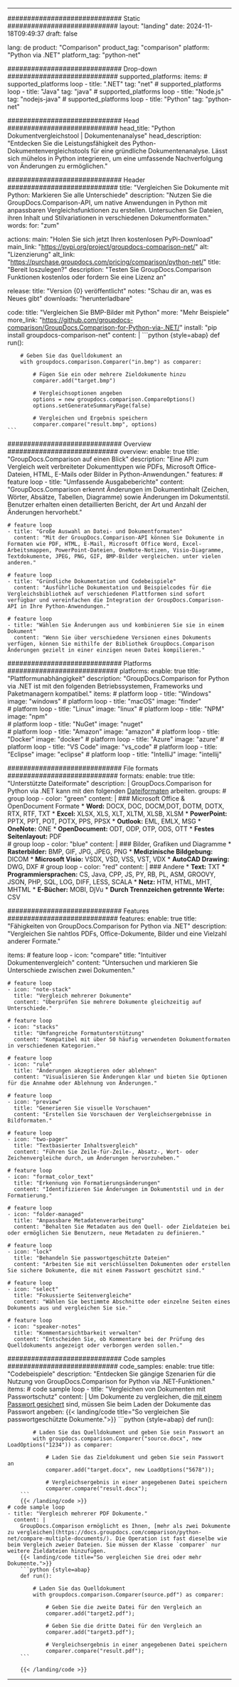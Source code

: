 
---
############################# Static ############################
layout: "landing"
date: 2024-11-18T09:49:37
draft: false

lang: de
product: "Comparison"
product_tag: "comparison"
platform: "Python via .NET"
platform_tag: "python-net"

############################# Drop-down ############################
supported_platforms:
  items:
    # supported_platforms loop
    - title: ".NET"
      tag: "net"
    # supported_platforms loop
    - title: "Java"
      tag: "java"
    # supported_platforms loop
    - title: "Node.js"
      tag: "nodejs-java"
    # supported_platforms loop
    - title: "Python"
      tag: "python-net"

############################# Head ############################
head_title: "Python Dokumentvergleichstool | Dokumentenanalyse"
head_description: "Entdecken Sie die Leistungsfähigkeit des Python-Dokumentenvergleichstools für eine gründliche Dokumentenanalyse. Lässt sich mühelos in Python integrieren, um eine umfassende Nachverfolgung von Änderungen zu ermöglichen."

############################# Header ############################
title: "Vergleichen Sie Dokumente mit Python: Markieren Sie alle Unterschiede"
description: "Nutzen Sie die GroupDocs.Comparison-API, um native Anwendungen in Python mit anpassbaren Vergleichsfunktionen zu erstellen. Untersuchen Sie Dateien, ihren Inhalt und Stilvariationen in verschiedenen Dokumentformaten."
words:
  for: "zum"

actions:
  main: "Holen Sie sich jetzt Ihren kostenlosen PyPi-Download"
  main_link: "https://pypi.org/project/groupdocs-comparison-net/"
  alt: "Lizenzierung"
  alt_link: "https://purchase.groupdocs.com/pricing/comparison/python-net/"
  title: "Bereit loszulegen?"
  description: "Testen Sie GroupDocs.Comparison Funktionen kostenlos oder fordern Sie eine Lizenz an"

release:
  title: "Version {0} veröffentlicht"
  notes: "Schau dir an, was es Neues gibt"
  downloads: "herunterladbare"

code:
  title: "Vergleichen Sie BMP-Bilder mit Python"
  more: "Mehr Beispiele"
  more_link: "https://github.com/groupdocs-comparison/GroupDocs.Comparison-for-Python-via-.NET/"
  install: "pip install groupdocs-comparison-net"
  content: |
    ```python {style=abap}
    def run():

        # Geben Sie das Quelldokument an
        with groupdocs.comparison.Comparer("in.bmp") as comparer:

            # Fügen Sie ein oder mehrere Zieldokumente hinzu
            comparer.add("target.bmp")

            # Vergleichsoptionen angeben
            options = new groupdocs.comparison.CompareOptions()
            options.setGenerateSummaryPage(false)

            # Vergleichen und Ergebnis speichern
            comparer.compare("result.bmp", options)
    ```

############################# Overview ############################
overview:
  enable: true
  title: "GroupDocs.Comparison auf einen Blick"
  description: "Eine API zum Vergleich weit verbreiteter Dokumenttypen wie PDFs, Microsoft Office-Dateien, HTML, E-Mails oder Bilder in Python-Anwendungen."
  features:
    # feature loop
    - title: "Umfassende Ausgabeberichte"
      content: "GroupDocs.Comparison erkennt Änderungen im Dokumentinhalt (Zeichen, Wörter, Absätze, Tabellen, Diagramme) sowie Änderungen im Dokumentstil. Benutzer erhalten einen detaillierten Bericht, der Art und Anzahl der Änderungen hervorhebt."

    # feature loop
    - title: "Große Auswahl an Datei- und Dokumentformaten"
      content: "Mit der GroupDocs.Comparison-API können Sie Dokumente in Formaten wie PDF, HTML, E-Mail, Microsoft Office Word, Excel-Arbeitsmappen, PowerPoint-Dateien, OneNote-Notizen, Visio-Diagramme, Textdokumente, JPEG, PNG, GIF, BMP-Bilder vergleichen. unter vielen anderen."

    # feature loop
    - title: "Gründliche Dokumentation und Codebeispiele"
      content: "Ausführliche Dokumentation und Beispielcodes für die Vergleichsbibliothek auf verschiedenen Plattformen sind sofort verfügbar und vereinfachen die Integration der GroupDocs.Comparison-API in Ihre Python-Anwendungen."

    # feature loop
    - title: "Wählen Sie Änderungen aus und kombinieren Sie sie in einem Dokument"
      content: "Wenn Sie über verschiedene Versionen eines Dokuments verfügen, können Sie mithilfe der Bibliothek GroupDocs.Comparison Änderungen gezielt in einer einzigen neuen Datei kompilieren."

############################# Platforms ############################
platforms:
  enable: true
  title: "Plattformunabhängigkeit"
  description: "GroupDocs.Comparison for Python via .NET ist mit den folgenden Betriebssystemen, Frameworks und Paketmanagern kompatibel."
  items:
    # platform loop
    - title: "Windows"
      image: "windows"
    # platform loop
    - title: "macOS"
      image: "finder"      
    # platform loop
    - title: "Linux"
      image: "linux"
    # platform loop
    - title: "NPM"
      image: "npm"  
    # platform loop
    - title: "NuGet"
      image: "nuget"      
    # platform loop
    - title: "Amazon"
      image: "amazon"
    # platform loop
    - title: "Docker"
      image: "docker"
    # platform loop
    - title: "Azure"
      image: "azure"
    # platform loop
    - title: "VS Code"
      image: "vs_code"
    # platform loop
    - title: "Eclipse"
      image: "eclipse"
    # platform loop
    - title: "IntelliJ"
      image: "intellij"

############################# File formats ############################
formats:
  enable: true
  title: "Unterstützte Dateiformate"
  description: |
    GroupDocs.Comparison for Python via .NET kann mit den folgenden [Dateiformaten](https://docs.groupdocs.com/comparison/net/supported-document-formats/) arbeiten.
  groups:
    # group loop
    - color: "green"
      content: |
        ### Microsoft Office & OpenDocument Formate
        * **Word:** DOCX, DOC, DOCM,DOT, DOTM, DOTX, RTX, RTF, TXT
        * **Excel:** XLSX, XLS, XLT, XLTM, XLSB, XLSM
        * **PowerPoint:** PPTX, PPT, POT, POTX, PPS, PPSX
        * **Outlook:** EML, EMLX, MSG
        * **OneNote:** ONE
        * **OpenDocument:** ODT, ODP, OTP, ODS, OTT
        * **Festes Seitenlayout:** PDF        
    # group loop
    - color: "blue"
      content: |
        ### Bilder, Grafiken und Diagramme
        * **Rasterbilder:** BMP, GIF, JPG, JPEG, PNG
        * **Medizinische Bildgebung:** DICOM
        * **Microsoft Visio:** VSDX, VSD, VSS, VST, VDX
        * **AutoCAD Drawing:** DWG, DXF
      # group loop
    - color: "red"
      content: |
        ### Andere
        * **Text:** TXT
        * **Programmiersprachen:** CS, Java, CPP, JS, PY, RB, PL, ASM, GROOVY, JSON, PHP, SQL, LOG, DIFF, LESS, SCALA
        * **Netz:** HTM, HTML, MHT, MHTML
        * **E-Bücher:** MOBI, DjVu
        * **Durch Trennzeichen getrennte Werte:** CSV

############################# Features ############################
features:
  enable: true
  title: "Fähigkeiten von GroupDocs.Comparison for Python via .NET"
  description: "Vergleichen Sie nahtlos PDFs, Office-Dokumente, Bilder und eine Vielzahl anderer Formate."

  items:
    # feature loop
    - icon: "compare"
      title: "Intuitiver Dokumentenvergleich"
      content: "Untersuchen und markieren Sie Unterschiede zwischen zwei Dokumenten."

    # feature loop
    - icon: "note-stack"
      title: "Vergleich mehrerer Dokumente"
      content: "Überprüfen Sie mehrere Dokumente gleichzeitig auf Unterschiede."

    # feature loop
    - icon: "stacks"
      title: "Umfangreiche Formatunterstützung"
      content: "Kompatibel mit über 50 häufig verwendeten Dokumentformaten in verschiedenen Kategorien."

    # feature loop
    - icon: "rule"
      title: "Änderungen akzeptieren oder ablehnen"
      content: "Visualisieren Sie Änderungen klar und bieten Sie Optionen für die Annahme oder Ablehnung von Änderungen."

    # feature loop
    - icon: "preview"
      title: "Generieren Sie visuelle Vorschauen"
      content: "Erstellen Sie Vorschauen der Vergleichsergebnisse in Bildformaten."

    # feature loop
    - icon: "two-pager"
      title: "Textbasierter Inhaltsvergleich"
      content: "Führen Sie Zeile-für-Zeile-, Absatz-, Wort- oder Zeichenvergleiche durch, um Änderungen hervorzuheben."

    # feature loop
    - icon: "format_color_text"
      title: "Erkennung von Formatierungsänderungen"
      content: "Identifizieren Sie Änderungen im Dokumentstil und in der Formatierung."

    # feature loop
    - icon: "folder-managed"
      title: "Anpassbare Metadatenverarbeitung"
      content: "Behalten Sie Metadaten aus den Quell- oder Zieldateien bei oder ermöglichen Sie Benutzern, neue Metadaten zu definieren."

    # feature loop
    - icon: "lock"
      title: "Behandeln Sie passwortgeschützte Dateien"
      content: "Arbeiten Sie mit verschlüsselten Dokumenten oder erstellen Sie sichere Dokumente, die mit einem Passwort geschützt sind."

    # feature loop
    - icon: "select"
      title: "Fokussierte Seitenvergleiche"
      content: "Wählen Sie bestimmte Abschnitte oder einzelne Seiten eines Dokuments aus und vergleichen Sie sie."

    # feature loop
    - icon: "speaker-notes"
      title: "Kommentarsichtbarkeit verwalten"
      content: "Entscheiden Sie, ob Kommentare bei der Prüfung des Quelldokuments angezeigt oder verborgen werden sollen."

############################# Code samples ############################
code_samples:
  enable: true
  title: "Codebeispiele"
  description: "Entdecken Sie gängige Szenarien für die Nutzung von GroupDocs.Comparison for Python via .NET-Funktionen."
  items:
    # code sample loop
    - title: "Vergleichen von Dokumenten mit Passwortschutz"
      content: |
        Um Dokumente zu vergleichen, die [mit einem Passwort gesichert](https://docs.groupdocs.com/comparison/python-net/load-password-protected-documents/) sind, müssen Sie beim Laden der Dokumente das Passwort angeben:
        {{< landing/code title="So vergleichen Sie passwortgeschützte Dokumente.">}}
        ```python {style=abap}
        def run():

            # Laden Sie das Quelldokument und geben Sie sein Passwort an
            with groupdocs.comparison.Comparer("source.docx", new LoadOptions("1234")) as comparer:

                # Laden Sie das Zieldokument und geben Sie sein Passwort an
                comparer.add("target.docx", new LoadOptions("5678"));

                # Vergleichsergebnis in einer angegebenen Datei speichern
                comparer.compare("result.docx");
        ```
        {{< /landing/code >}}
    # code sample loop
    - title: "Vergleich mehrerer PDF Dokumente."
      content: |
        GroupDocs.Comparison ermöglicht es Ihnen, [mehr als zwei Dokumente zu vergleichen](https://docs.groupdocs.com/comparison/python-net/compare-multiple-documents/). Die Operation ist fast dieselbe wie beim Vergleich zweier Dateien. Sie müssen der Klasse `comparer` nur weitere Zieldateien hinzufügen.
        {{< landing/code title="So vergleichen Sie drei oder mehr Dokumente.">}}
        ```python {style=abap}
        def run():

            # Laden Sie das Quelldokument
            with groupdocs.comparison.Comparer(source.pdf") as comparer:

                # Geben Sie die zweite Datei für den Vergleich an
                comparer.add("target2.pdf");

                # Geben Sie die dritte Datei für den Vergleich an
                comparer.add("target3.pdf");

                # Vergleichsergebnis in einer angegebenen Datei speichern
                comparer.compare("result.pdf");
        ```

        {{< /landing/code >}}

---